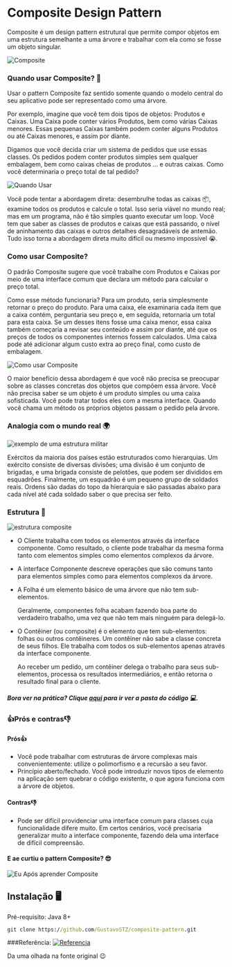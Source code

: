 # Composite Design Pattern

Composite é um design pattern estrutural que permite compor objetos em uma estrutura semelhante a uma árvore e trabalhar com ela como se fosse um objeto singular.

![Composite](imgs/composite.png)

### Quando usar Composite? 🤔

Usar o pattern Composite faz sentido somente quando o modelo central do seu aplicativo pode ser representado como uma árvore.

Por exemplo, imagine que você tem dois tipos de objetos: Produtos e Caixas. Uma Caixa pode conter vários Produtos, bem como várias Caixas menores. Essas pequenas Caixas também podem conter alguns Produtos ou até Caixas menores, e assim por diante.

Digamos que você decida criar um sistema de pedidos que use essas classes. Os pedidos podem conter produtos simples sem qualquer embalagem, bem como caixas cheias de produtos ... e outras caixas. Como você determinaria o preço total de tal pedido?

![Quando Usar](imgs/when_to_use.png "Um pedido pode incluir vários produtos, embalados em caixas, que são embalados em caixas maiores e assim por diante. Toda a estrutura parece uma árvore de cabeça para baixo.")

Você pode tentar a abordagem direta: desembrulhe todas as caixas 📦, examine todos os produtos e calcule o total. Isso seria viável no mundo real; mas em um programa, não é tão simples quanto executar um loop. Você tem que saber as classes de produtos e caixas que está passando, o nível de aninhamento das caixas e outros detalhes desagradáveis de antemão. Tudo isso torna a abordagem direta muito difícil ou mesmo impossível 😭.

### Como usar Composite? 

O padrão Composite sugere que você trabalhe com Produtos e Caixas por meio de uma interface comum que declara um método para calcular o preço total.

Como esse método funcionaria? Para um produto, seria simplesmente retornar o preço do produto. Para uma caixa, ele examinaria cada item que a caixa contém, perguntaria seu preço e, em seguida, retornaria um total para esta caixa. Se um desses itens fosse uma caixa menor, essa caixa também começaria a revisar seu conteúdo e assim por diante, até que os preços de todos os componentes internos fossem calculados. Uma caixa pode até adicionar algum custo extra ao preço final, como custo de embalagem.

![Como usar Composite](imgs/composite-comic.png "O padrão Composite permite que você rode um comportamento recursivamente sobre todos os componentes de uma árvore de objetos.")

O maior benefício dessa abordagem é que você não precisa se preocupar sobre as classes concretas dos objetos que compõem essa árvore. Você não precisa saber se um objeto é um produto simples ou uma caixa sofisticada. Você pode tratar todos eles com a mesma interface. Quando você chama um método os próprios objetos passam o pedido pela árvore.

###  Analogia com o mundo real 🌍

![exemplo de uma estrutura militar](imgs/composite-comic.png "Um exemplo de uma estrutura militar.") 

Exércitos da maioria dos países estão estruturados como hierarquias. Um exército consiste de diversas divisões; uma divisão é um conjunto de brigadas, e uma brigada consiste de pelotões, que podem ser divididos em esquadrões. Finalmente, um esquadrão é um pequeno grupo de soldados reais. Ordens são dadas do topo da hierarquia e são passadas abaixo para cada nível até cada soldado saber o que precisa ser feito.

###  Estrutura 🌳

![estrutura composite](imgs/structure.png "estrutura composite.")

- O Cliente trabalha com todos os elementos através da interface componente. Como resultado, o cliente pode trabalhar da mesma forma tanto com elementos simples como elementos complexos da árvore.

- A interface Componente descreve operações que são comuns tanto para elementos simples como para elementos complexos da árvore.

- A Folha é um elemento básico de uma árvore que não tem sub-elementos.
  
  Geralmente, componentes folha acabam fazendo boa parte do verdadeiro trabalho, uma vez que não tem mais ninguém para delegá-lo.
  
- O Contêiner (ou composite) é o elemento que tem sub-elementos: folhas ou outros contêineres. Um contêiner não sabe a classe concreta de seus filhos. Ele trabalha com todos os sub-elementos apenas através da interface componente.
  
  Ao receber um pedido, um contêiner delega o trabalho para seus sub-elementos, processa os resultados intermediários, e então retorna o resultado final para o cliente.

##### Bora ver na prática? Clique [aqui](TODO) para ir ver a pasta do código 💻.

### 👍Prós e contras👎

#### Prós👍
- Você pode trabalhar com estruturas de árvore complexas mais convenientemente: utilize o polimorfismo e a recursão a seu favor.
- Princípio aberto/fechado. Você pode introduzir novos tipos de elemento na aplicação sem quebrar o código existente, o que agora funciona com a árvore de objetos.

#### Contras👎

-  Pode ser difícil providenciar uma interface comum para classes cuja funcionalidade difere muito. Em certos cenários, você precisaria generalizar muito a interface componente, fazendo dela uma interface de difícil compreensão.

#### E ae curtiu o pattern Composite? 😎

![Eu Após aprender Composite](https://media.giphy.com/media/Wsju5zAb5kcOfxJV9i/giphy.gif "Eu depois de aprender esse pattern")

## Instalação 🖥
Pré-requisito: Java 8+
```cmd 
git clone https://github.com/GustavoSTZ/composite-pattern.git
```

###Referência:
[![Referencia](imgs/refactoring_guru.png "Refactoring Guru")](https://refactoring.guru/design-patterns/composite)

Da uma olhada na fonte original 😉